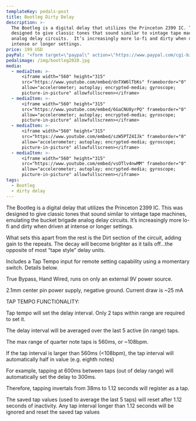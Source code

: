 ```yaml
---
templateKey: pedals-post
title: Bootleg Dirty Delay
description: >-
  The Bootleg is a digital delay that utilizes the Princeton 2399 IC. This was
  designed to give classic tones that sound similar to vintage tape machines and
  analog delay circuits.  It’s increasingly more lo-fi and dirty when driven at
  intense or longer settings.
price: 199 USD
payPal: "<form target=\"paypal\" action=\"https://www.paypal.com/cgi-bin/webscr\" method=\"post\">\n<input type=\"hidden\" name=\"cmd\" value=\"_s-xclick\">\n<input type=\"hidden\" name=\"hosted_button_id\" value=\"TT5TP5LJ89F7Y\">\n<table>\n<tr><td><input type=\"hidden\" name=\"on0\" value=\"Buy Now\">Buy Now</td></tr><tr><td><select name=\"os0\">\n\t<option value=\"Bootleg Dirty Delay\">Bootleg Dirty Delay $199.00 USD</option>\n</select> </td></tr>\n</table>\n<input type=\"hidden\" name=\"currency_code\" value=\"USD\">\n<input type=\"image\" src=\"https://www.paypalobjects.com/en_US/i/btn/btn_cart_LG.gif\" border=\"0\" name=\"submit\" alt=\"PayPal - The safer, easier way to pay online!\">\n<img alt=\"\" border=\"0\" src=\"https://www.paypalobjects.com/en_US/i/scr/pixel.gif\" width=\"1\" height=\"1\">\n</form>\n\n"
pedalimage: /img/bootleg2020.jpg
media:
  - mediaItem: >-
      <iframe width="560" height="315"
      src="https://www.youtube.com/embed/dnTXW6lTbKs" frameborder="0"
      allow="accelerometer; autoplay; encrypted-media; gyroscope;
      picture-in-picture" allowfullscreen></iframe>
  - mediaItem: >-
      <iframe width="560" height="315"
      src="https://www.youtube.com/embed/6GaCNU8yrPQ" frameborder="0"
      allow="accelerometer; autoplay; encrypted-media; gyroscope;
      picture-in-picture" allowfullscreen></iframe>
  - mediaItem: >-
      <iframe width="560" height="315"
      src="https://www.youtube.com/embed/szW5PTZ4IJk" frameborder="0"
      allow="accelerometer; autoplay; encrypted-media; gyroscope;
      picture-in-picture" allowfullscreen></iframe>
  - mediaItem: >-
      <iframe width="560" height="315"
      src="https://www.youtube.com/embed/vsOTlv4nwMM" frameborder="0"
      allow="accelerometer; autoplay; encrypted-media; gyroscope;
      picture-in-picture" allowfullscreen></iframe>
tags:
  - Bootleg
  - dirty delay
---
```


The Bootleg is a digital delay that utilizes the Princeton 2399 IC. This was designed to give classic tones that sound similar to vintage tape machines, emulating the bucket brigade analog delay circuits. It’s increasingly more lo-fi and dirty when driven at intense or longer settings.

What sets this apart from the rest is the Dirt section of the circuit, adding gain to the repeats. The decay will become brighter as it tails off…the opposite of most “tape style” delay units.

Includes a Tap Tempo input for remote setting capability using a momentary switch. Details below.

True Bypass, Hand Wired, runs on only an external 9V power source.

2.1mm center pin power supply, negative ground. Current draw is ~25 mA

TAP TEMPO FUNCTIONALITY:

Tap tempo will set the delay interval. Only 2 taps within range are required to set it.

The delay interval will be averaged over the last 5 active (in range) taps.

The max range of quarter note taps is 560ms, or ~108bpm.

If the tap interval is larger than 560ms (<108bpm), the tap interval will automatically half in value (e.g. eighth notes)

For example, tapping at 600ms between taps (out of delay range) will automatically set the delay to 300ms.

Therefore, tapping invertals from 38ms to 1.12 seconds will register as a tap.

The saved tap values (used to average the last 5 taps) will reset after 1.12 seconds of inactivity. Any tap interval longer than 1.12 seconds will be ignored and reset the saved tap values
